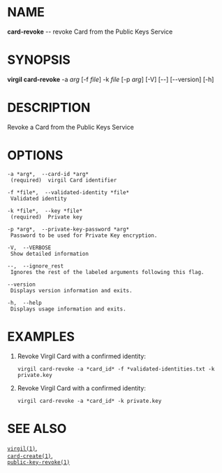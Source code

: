 NAME
====

**card-revoke** -- revoke Card from the Public Keys Service

SYNOPSIS
========

**virgil card-revoke** -a *arg* \[-f *file*\] -k *file* \[-p *arg*\]
\[-V\] \[--\] \[--version\] \[-h\]

DESCRIPTION
===========

Revoke a Card from the Public Keys Service

OPTIONS
=======

    -a *arg*,  --card-id *arg*
     (required)  virgil Card identifier

    -f *file*,  --validated-identity *file*
     Validated identity

    -k *file*,  --key *file*
     (required)  Private key

    -p *arg*,  --private-key-password *arg*
     Password to be used for Private Key encryption.

    -V,  --VERBOSE
     Show detailed information

    --,  --ignore_rest
     Ignores the rest of the labeled arguments following this flag.

    --version
     Displays version information and exits.

    -h,  --help
     Displays usage information and exits.

EXAMPLES
========

1.  Revoke Virgil Card with a confirmed identity:

        virgil card-revoke -a *card_id* -f *validated-identities.txt -k private.key

2.  Revoke Virgil Card with a confirmed identity:

        virgil card-revoke -a *card_id* -k private.key

SEE ALSO
========

[`virgil(1)`](../markdown/virgil.1.md),  
[`card-create(1)`](../markdown/card-create.1.md),  
[`public-key-revoke(1)`](../markdown/public-key-revoke.1.md)

